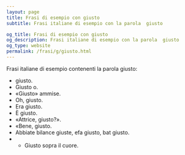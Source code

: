 ```yaml
---
layout: page
title: Frasi di esempio con giusto 
subtitle: Frasi italiane di esempio con la parola  giusto

og_title: Frasi di esempio con giusto 
og_description: Frasi italiane di esempio con la parola  giusto
og_type: website
permalink: /frasi/g/giusto.html
---
```


Frasi italiane di esempio contenenti la parola giusto:


- giusto.
- Giusto o.
- «Giusto» ammise.
- Oh, giusto.
- Era giusto.
- È giusto.
- «Attrice, giusto?».
- «Bene, giusto.
- Abbiate bilance giuste, efa giusto, bat giusto.
- - Giusto sopra il cuore.
